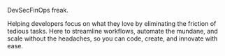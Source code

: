 DevSecFinOps freak. 

Helping developers focus on what they love by eliminating the friction of tedious tasks. Here to streamline workflows, automate the mundane, and scale without the headaches, so you can code, create, and innovate with ease.

